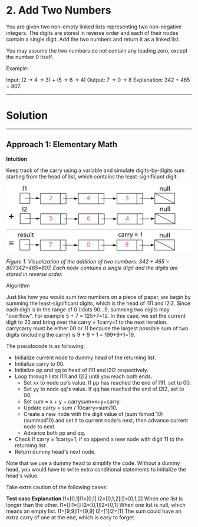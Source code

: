 # 2. Add Two Numbers

You are given two non-empty linked lists representing two non-negative integers. The digits are stored in reverse order and each of their nodes contain a single digit. Add the two numbers and return it as a linked list.

You may assume the two numbers do not contain any leading zero, except the number 0 itself.

Example:

Input: (2 -> 4 -> 3) + (5 -> 6 -> 4)
Output: 7 -> 0 -> 8
Explanation: 342 + 465 = 807.


---

# Solution
---
## Approach 1: Elementary Math

**Intuition**

Keep track of the carry using a variable and simulate digits-by-digits sum starting from the head of list, which contains the least-significant digit.


![alt text](2_add_two_numbers.svg)

_Figure 1. Visualization of the addition of two numbers: 342 + 465 = 807342+465=807.
Each node contains a single digit and the digits are stored in reverse order._

Algorithm

Just like how you would sum two numbers on a piece of paper, we begin by summing the least-significant digits, which is the head of l1l1 and l2l2. Since each digit is in the range of 0 \ldots 90…9, summing two digits may "overflow". For example 5 + 7 = 125+7=12. In this case, we set the current digit to 22 and bring over the carry = 1carry=1 to the next iteration. carrycarry must be either 00 or 11 because the largest possible sum of two digits (including the carry) is 9 + 9 + 1 = 199+9+1=19.

The pseudocode is as following:

* Initialize current node to dummy head of the returning list.
* Initialize carry to 00.
* Initialize pp and qq to head of l1l1 and l2l2 respectively.
* Loop through lists l1l1 and l2l2 until you reach both ends.
    * Set xx to node pp's value. If pp has reached the end of l1l1, set to 00.
    * Set yy to node qq's value. If qq has reached the end of l2l2, set to 00.
    * Set sum = x + y + carrysum=x+y+carry.
    * Update carry = sum / 10carry=sum/10.
    * Create a new node with the digit value of (sum \bmod 10)(summod10) and set it to current node's next, then advance current node to next.
    * Advance both pp and qq.
* Check if carry = 1carry=1, if so append a new node with digit 11 to the returning list.
* Return dummy head's next node.


Note that we use a dummy head to simplify the code. Without a dummy head, you would have to write extra conditional statements to initialize the head's value.

Take extra caution of the following cases:

**Test case**	            **Explanation**
l1=[0,1]l1=[0,1]
l2=[0,1,2]l2=[0,1,2]	When one list is longer than the other.
l1=[]l1=[]
l2=[0,1]l2=[0,1]	    When one list is null, which means an empty list.
l1=[9,9]l1=[9,9]
l2=[1]l2=[1]	        The sum could have an extra carry of one at the end, which is easy to forget.